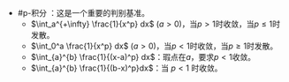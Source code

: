 *   #p-积分 ：这是一个重要的判别基准。
    *   $\int_a^{+\infty} \frac{1}{x^p} dx$ ($a>0$)，当$p>1$时收敛，当$p \le 1$时发散。
    *   $\int_0^a \frac{1}{x^p} dx$ ($a>0$)，当$p<1$时收敛，当$p \ge 1$时发散。
    *   $\int_{a}^{b} \frac{1}{(x-a)^p} dx$：瑕点在$a$，要求$p<1$收敛。
    *   $\int_{a}^{b} \frac{1}{(b-x)^p}dx$：当 $p<1$ 时收敛。  